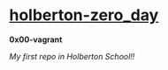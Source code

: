 # [__holberton-zero_day__](https://github.com/JuanDestro94/holbertonschool-zero_day)

__0x00-vagrant__

_My first repo in Holberton School!!_
